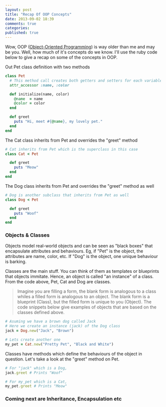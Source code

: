 ```yaml
---
layout: post
title: "Recap Of OOP Concepts"
date: 2013-09-02 18:39
comments: true
categories: 
published: true
---
```


Wow, OOP ([Object-Oriented Programming](http://en.wikipedia.org/wiki/Object-oriented_programming#History)) is way older than me and may be you. Well, how much of it's concepts do we know. I'll use the ruby code below to give a recap on some of the concepts in OOP.


Out Pet class definition with two methods

~~~ ruby
class Pet
  # This method call creates both getters and setters for each variable passed
  attr_accessor :name, :color

  def initialize(name, color)
    @name  = name
    @color = color
  end

  def greet
    puts "Hi, meet #{@name}, my lovely pet."
  end
end
~~~

The Cat class inherits from Pet and overrides the "greet" method

~~~ ruby
# Cat inherits from Pet which is the superclass in this case
class Cat < Pet

  def greet
    puts "Meow"
  end
end
~~~


The Dog class inherits from Pet and overrides the "greet" method as well

~~~ ruby
# Dog is another subclass that inherits from Pet as well
class Dog < Pet

  def greet
    puts "Woof"
  end
end
~~~


### Objects & Classes  
Objects model real-world objects and can be seen as "black boxes" that encapsulate attributes and behaviours. Eg, if "Pet" is the object, the attributes are name, color, etc. If "Dog" is the object, one unique behaviour is barking.

Classes are the main stuff. You can think of them as templates or blueprints that objects immitate. Hence, an object is called "an instance" of a class. From the code above, Pet, Cat and Dog are classes.

>Imagine you are filling a form, the blank form is analogous to a class whiles a filled form is analogous to an object. The blank form is a blueprint (Class), but the filled form is unique to you (Object). The code snippets below give examples of objects that are based on the classes defined above.

~~~ ruby
# Asuming we have a brown dog called Jack
# Here we create an instance (jack) of the Dog class
jack = Dog.new("Jack", "Brown")

# Lets create another one
my_pet = Cat.new("Pretty Pet", "Black and White")
~~~

Classes have methods which define the behaviours of the object in question. Let's take a look at the "greet" method on Pet.

~~~ ruby
# For "jack" which is a Dog,
jack.greet # Prints "Woof"

# For my_pet which is a Cat,
my_pet.greet # Prints "Meow"
~~~


### Coming next are Inheritance, Encapsulation etc
